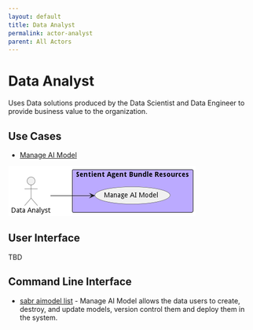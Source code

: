 ```yaml
---
layout: default
title: Data Analyst
permalink: actor-analyst
parent: All Actors
---
```

# Data Analyst

Uses Data solutions produced by the Data Scientist and Data Engineer to provide business value to the organization.



## Use Cases

* [Manage AI Model](usecase-ManageAIModel)


![Use Case Diagram](./UseCase.png)

## User Interface
TBD

## Command Line Interface
* [ sabr aimodel list](action--sabr-aimodel-list) - Manage AI Model allows the data users to create, destroy, and update models, version control them and deploy them in the system.

